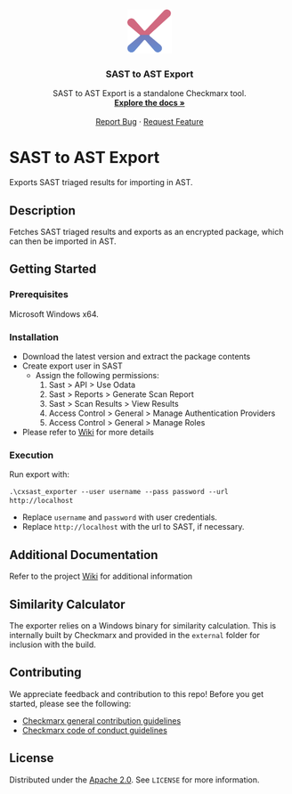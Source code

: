 <!-- PROJECT LOGO -->
<br />
<p align="center">
  <a href="">
    <img src="./logo.png" alt="Logo" width="80" height="80">
  </a>

<h3 align="center">SAST to AST Export</h3>

<p align="center">
    SAST to AST Export is a standalone Checkmarx tool.
<br />
    <a href="https://checkmarx.atlassian.net/wiki/spaces/AST/pages/6247580171/SAST+Migration+to+AST"><strong>Explore the docs »</strong></a>
    <br />
    <br />
    <a href="https://github.com/Checkmarx/sast-to-ast-export/issues/new/choose">Report Bug</a>
    ·
    <a href="https://github.com/Checkmarx/sast-to-ast-export/issues/new/choose">Request Feature</a>
  </p>
</p>

# SAST to AST Export

Exports SAST triaged results for importing in AST.

## Description

Fetches SAST triaged results and exports as an encrypted package, which can then be imported in AST.

## Getting Started

### Prerequisites

Microsoft Windows x64.

### Installation

* Download the latest version and extract the package contents
* Create export user in SAST
  * Assign the following permissions:
    1. Sast > API > Use Odata
    2. Sast > Reports > Generate Scan Report
    3. Sast > Scan Results > View Results
    4. Access Control > General > Manage Authentication Providers
    5. Access Control > General > Manage Roles
* Please refer to [Wiki](https://checkmarx.atlassian.net/wiki/spaces/AST/pages/6247580171/SAST+Migration+to+AST) for more details

### Execution

Run export with:
```
.\cxsast_exporter --user username --pass password --url http://localhost
```

 * Replace `username` and `password` with user credentials.
 * Replace `http://localhost` with the url to SAST, if necessary.

## Additional Documentation

Refer to the project [Wiki](https://checkmarx.com/resource/documents/en/34965-68669-sast-cli-export-tool.html) for additional information

## Similarity Calculator

The exporter relies on a Windows binary for similarity calculation.
This is internally built by Checkmarx and provided in the `external` folder for inclusion with the build. 

## Contributing

We appreciate feedback and contribution to this repo! Before you get started, please see the following:

- [Checkmarx general contribution guidelines](CONTRIBUTING.md)
- [Checkmarx code of conduct guidelines](CODE-OF-CONDUCT.md)

## License
Distributed under the [Apache 2.0](LICENSE). See `LICENSE` for more information.
